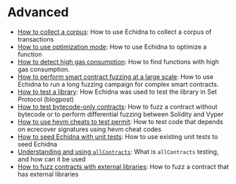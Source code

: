 # Advanced

- [How to collect a corpus](./collecting-a-corpus.md): How to use Echidna to collect a corpus of transactions
- [How to use optimization mode](./optimization_mode.md): How to use Echidna to optimize a function
- [How to detect high gas consumption](./finding-transactions-with-high-gas-consumption.md): How to find functions with high gas consumption.
- [How to perform smart contract fuzzing at a large scale](./smart-contract-fuzzing-at-scale.md): How to use Echidna to run a long fuzzing campaign for complex smart contracts.
- [How to test a library](https://blog.trailofbits.com/2020/08/17/using-echidna-to-test-a-smart-contract-library/): How Echidna was used to test the library in Set Protocol (blogpost)
- [How to test bytecode-only contracts](./testing-bytecode.md): How to fuzz a contract without bytecode or to perform differential fuzzing between Solidity and Vyper
- [How to use hevm cheats to test permit](./hevm-cheats-to-test-permit.md): How to test code that depends on ecrecover signatures using hevm cheat codes
- [How to seed Echidna with unit tests](./end-to-end-testing.md): How to use existing unit tests to seed Echidna
- [Understanding and using `allContracts`](./using-all-contracts.md): What is `allContracts` testing, and how can it be used
- [How to fuzz contracts with external libraries](./working-with-libraries.md): How to fuzz a contract that has external libraries
